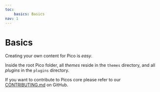 ```yaml
---
toc:
    basics: Basics
nav: 1
---
```


# Basics
Creating your own content for Pico is *easy*.

Inside the root Pico folder, all *themes* reside in the `themes` directory, and all *plugins* in the `plugins` directory.

If you want to contribute to Picos core please refer to our [CONTRIBUTING.md](https://github.com/picocms/Pico/blob/master/CONTRIBUTING.md) on GitHub.
